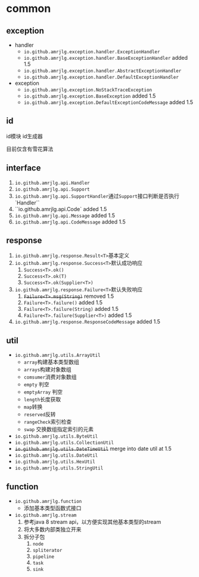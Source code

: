 # common

## exception
- handler
  - `io.github.amrjlg.exception.handler.ExceptionHandler`
  - `io.github.amrjlg.exception.handler.BaseExceptionHandler` added 1.5
  - `io.github.amrjlg.exception.handler.AbstractExceptionHandler`
  - `io.github.amrjlg.exception.handler.DefaultExceptionHandler`
- exception
  - `io.github.amrjlg.exception.NoStackTraceException`
  - `io.github.amrjlg.exception.BaseException` added 1.5
  - `io.github.amrjlg.exception.DefaultExceptionCodeMessage` added 1.5

## id
id模块 id生成器

目前仅含有雪花算法

## interface
1. `io.github.amrjlg.api.Handler`
2. `io.github.amrjlg.api.Support`
3. `io.github.amrjlg.api.SupportHandler`通过`Support`接口判断是否执行`Handler``
4. ``io.github.amrjlg.api.Code` added 1.5
5. `io.github.amrjlg.api.Message` added 1.5
6. `io.github.amrjlg.api.CodeMessage` added 1.5

## response
1. `io.github.amrjlg.response.Result<T>`基本定义
2. `io.github.amrjlg.response.Success<T>`默认成功响应
   1. `Success<T>.ok()`
   2. `Success<T>.ok(T)`
   3. `Success<T>.ok(Supplier<T>)`
3. `io.github.amrjlg.response.Failure<T>`默认失败响应
   1. ~~`Failure<T>.msg(String)`~~ removed 1.5
   2. `Failure<T>.failure()` added 1.5
   3. `Failure<T>.failure(String)` added 1.5
   4. `Failure<T>.failure(Supplier<T>)` added 1.5
4. `io.github.amrjlg.response.ResponseCodeMessage` added 1.5

## util
- `io.github.amrjlg.utils.ArrayUtil`
  - `array`构建基本类型数组
  - `arrays`构建对象数组
  - `comsumer`消费对象数组
  - `empty` 判空
  - `emptyArray` 判空
  - `length`长度获取
  - `map`转换
  - `reserved`反转
  - `rangeCheck`索引检查
  - `swap` 交换数组指定索引的元素
- `io.github.amrjlg.utils.ByteUtil`
- `io.github.amrjlg.utils.CollectionUtil`
- ~~`io.github.amrjlg.utils.DateTimeUtil`~~ merge into date util at 1.5
- `io.github.amrjlg.utils.DateUtil`
- `io.github.amrjlg.utils.HexUtil`
- `io.github.amrjlg.utils.StringUtil`

## function
- `io.github.amrjlg.function`
  - 添加基本类型函数式接口
- `io.github.amrjlg.stream`
  1. 参考java 8 stream api，以方便实现其他基本类型的stream
  2. 将大多数内部类独立开来
  3. 拆分子包
     1. `node`
     2. `spliterator`
     3. `pipeline`
     4. `task`
     5. `sink`